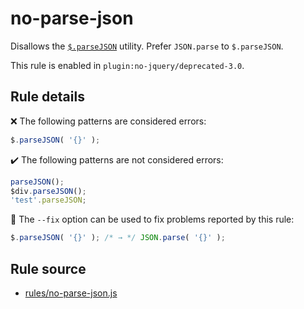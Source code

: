 # no-parse-json

Disallows the [`$.parseJSON`](https://api.jquery.com/jQuery.parseJSON/) utility. Prefer `JSON.parse` to `$.parseJSON`.

This rule is enabled in `plugin:no-jquery/deprecated-3.0`.

## Rule details

❌ The following patterns are considered errors:
```js
$.parseJSON( '{}' );
```

✔️ The following patterns are not considered errors:
```js
parseJSON();
$div.parseJSON();
'test'.parseJSON;
```

🔧 The `--fix` option can be used to fix problems reported by this rule:
```js
$.parseJSON( '{}' ); /* → */ JSON.parse( '{}' );
```
## Rule source

* [rules/no-parse-json.js](../rules/no-parse-json.js)
